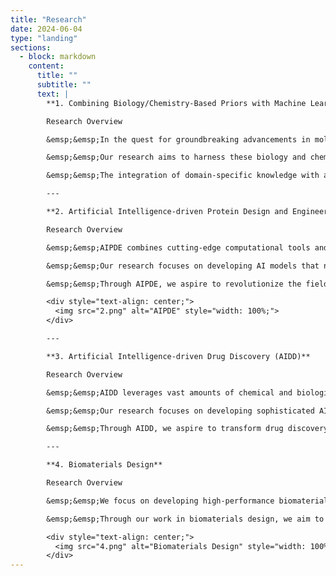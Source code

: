 ```yaml
---
title: "Research"
date: 2024-06-04
type: "landing"
sections:
  - block: markdown
    content:
      title: ""
      subtitle: ""
      text: |
        **1. Combining Biology/Chemistry-Based Priors with Machine Learning**

        Research Overview

        &emsp;&emsp;In the quest for groundbreaking advancements in molecular science, leveraging the synergy between biology, chemistry, and machine learning is a promising frontier. Traditional machine learning models, particularly deep neural networks, have shown remarkable capabilities in interpolating within large datasets. However, their performance often diminishes when applied to novel scenarios due to a lack of inherent domain-specific knowledge. In the fields of biology and chemistry, we possess rich, physics-based priors—such as functional forms, symmetries, and statistical behaviors—that are grounded in well-established scientific principles.

        &emsp;&emsp;Our research aims to harness these biology and chemistry-based priors to enhance the predictive power and generalization of machine learning models. By embedding these strong priors into our algorithms, we can create more accurate and efficient models that simulate complex molecular interactions and dynamics. This approach not only bridges the gap between empirical data and theoretical models but also accelerates the discovery and optimization of new molecules and materials.

        &emsp;&emsp;The integration of domain-specific knowledge with advanced machine learning techniques promises to revolutionize the way we understand and manipulate molecular systems, paving the way for significant innovations in drug discovery, materials science, and beyond.

        ---

        **2. Artificial Intelligence-driven Protein Design and Engineering (AIPDE)**

        Research Overview

        &emsp;&emsp;AIPDE combines cutting-edge computational tools and AI algorithms to design novel proteins with specific functions and properties, enabling the creation of proteins that do not exist in nature. By integrating AI-driven approaches with computational platforms like Rosetta, we are able to design proteins from scratch or optimize existing ones for targeted applications, such as molecule binding or catalysis. This approach allows for the efficient design of entirely new protein structures, addressing complex challenges in synthetic biology, drug discovery, and material science.

        &emsp;&emsp;Our research focuses on developing AI models that not only predict protein structures and functions but also guide the synthesis of proteins with tailored properties. By combining computational protein design with experimental validation, we aim to streamline the process of de novo protein engineering, reducing the time and cost involved in developing innovative proteins for therapeutic, industrial, and biotechnological applications.

        &emsp;&emsp;Through AIPDE, we aspire to revolutionize the field of protein engineering, creating versatile, customizable proteins that can be used in a wide range of applications, from targeted drug delivery to renewable energy solutions. This integrated approach holds the potential to unlock new frontiers in biotechnology and precision medicine, offering solutions to some of the world’s most pressing scientific and health challenges.

        <div style="text-align: center;">
          <img src="2.png" alt="AIPDE" style="width: 100%;">
        </div>

        ---

        **3. Artificial Intelligence-driven Drug Discovery (AIDD)**

        Research Overview

        &emsp;&emsp;AIDD leverages vast amounts of chemical and biological data to build predictive models that can identify promising drug candidates more efficiently and accurately. By integrating AI with existing data, we can better predict compound performance, optimize molecular properties, and streamline the drug discovery pipeline. This approach minimizes human bias, reduces the need for manual intervention, and accelerates the hit-to-lead and lead optimization stages, significantly cutting down the time and cost required to bring new drugs to market.

        &emsp;&emsp;Our research focuses on developing sophisticated AI models that can navigate the complexities of small molecule discovery, including handling the vast chemical space, predicting biological activities, and optimizing synthesis routes. We aim to create a seamless integration of computational design and experimental validation, paving the way for more effective and rapid drug discovery processes.

        &emsp;&emsp;Through AIDD, we aspire to transform drug discovery into a more data-driven, efficient, and scalable endeavor, ultimately leading to the faster development of innovative therapies and improved patient outcomes. This approach not only enhances our ability to discover new drugs but also opens up new possibilities for personalized medicine and targeted treatments, addressing some of the most challenging health issues of our time.

        ---

        **4. Biomaterials Design**

        Research Overview

        &emsp;&emsp;We focus on developing high-performance biomaterials for various applications, including drug delivery systems, tissue engineering scaffolds, and biosensors. Our approach combines domain-specific knowledge with cutting-edge machine learning to create robust, predictive models that guide the design of new materials. This synergy not only accelerates the discovery and optimization of biomaterials but also ensures their safety and efficacy in real-world applications.

        &emsp;&emsp;Through our work in biomaterials design, we aim to push the boundaries of what is possible, creating innovative solutions that address critical challenges in healthcare and beyond. Our ultimate goal is to develop biomaterials that improve patient outcomes, enhance the quality of life, and contribute to sustainable technological advancements.

        <div style="text-align: center;">
          <img src="4.png" alt="Biomaterials Design" style="width: 100%;">
        </div>
---
```

